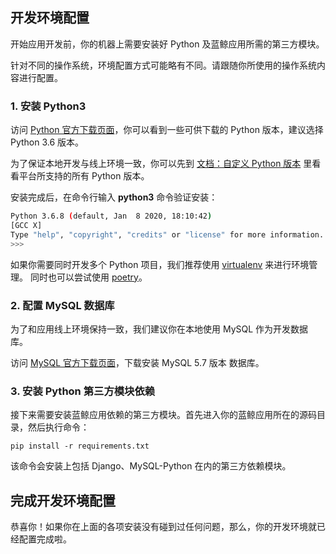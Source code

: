 ## 开发环境配置

开始应用开发前，你的机器上需要安装好 Python 及蓝鲸应用所需的第三方模块。

针对不同的操作系统，环境配置方式可能略有不同。请跟随你所使用的操作系统内容进行配置。

### 1. 安装 Python3

访问 [Python 官方下载页面](https://www.python.org/downloads/)，你可以看到一些可供下载的 Python 版本，建议选择 Python 3.6 版本。

为了保证本地开发与线上环境一致，你可以先到 [文档：自定义 Python 版本](../../topics/paas/choose_python_version.md) 里看看平台所支持的所有 Python 版本。

安装完成后，在命令行输入 **python3** 命令验证安装：

```bash
Python 3.6.8 (default, Jan  8 2020, 18:10:42)
[GCC X]
Type "help", "copyright", "credits" or "license" for more information.
>>>
```

如果你需要同时开发多个 Python 项目，我们推荐使用 [virtualenv](https://virtualenv.pypa.io/en/stable/) 来进行环境管理。
同时也可以尝试使用 [poetry](https://github.com/python-poetry/poetry)。

### 2. 配置 MySQL 数据库

为了和应用线上环境保持一致，我们建议你在本地使用 MySQL 作为开发数据库。

访问 [MySQL 官方下载页面](http://dev.mysql.com/downloads/mysql/)，下载安装 MySQL 5.7 版本  数据库。

### 3. 安装 Python 第三方模块依赖

接下来需要安装蓝鲸应用依赖的第三方模块。首先进入你的蓝鲸应用所在的源码目录，然后执行命令：

```shell
pip install -r requirements.txt
```

该命令会安装上包括 Django、MySQL-Python 在内的第三方依赖模块。

## 完成开发环境配置

恭喜你！如果你在上面的各项安装没有碰到过任何问题，那么，你的开发环境就已经配置完成啦。

